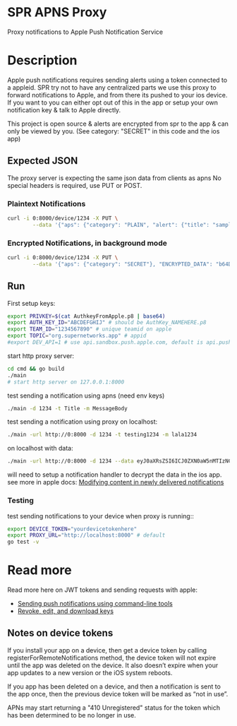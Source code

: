 # SPR APNS Proxy

Proxy notifications to Apple Push Notification Service

# Description

Apple push notifications requires sending alerts using a token connected to a appleid.
SPR try not to have any centralized parts we use this proxy to forward notifications to Apple, and from there its pushed to your ios device.
If you want to you can either opt out of this in the app or setup your own notification key & talk to Apple directly.

This project is open source & alerts are encrypted from spr to the app & can only be viewed by you.
(See category: "SECRET" in this code and the ios app)

## Expected JSON
The proxy server is expecting the same json data from clients as apns
No special headers is required, use PUT or POST.

### Plaintext Notifications
```bash
curl -i 0:8000/device/1234 -X PUT \
        --data '{"aps": {"category": "PLAIN", "alert": {"title": "sample title", "body": "babody"}}}'
```

### Encrypted Notifications, in background mode
```bash
curl -i 0:8000/device/1234 -X PUT \
        --data '{"aps": {"category": "SECRET"}, "ENCRYPTED_DATA": "b64Datahere"}'
```

## Run

First setup keys:
```bash
export PRIVKEY=$(cat AuthkeyFromApple.p8 | base64)
export AUTH_KEY_ID="ABCDEFGHIJ" # should be AuthKey_NAMEHERE.p8
export TEAM_ID="1234567890" # unique teamid on apple
export TOPIC="org.supernetworks.app" # appid
#export DEV_API=1 # use api.sandbox.push.apple.com, default is api.push.apple.com
```

start http proxy server:
```bash
cd cmd && go build
./main
# start http server on 127.0.0.1:8000
```

test sending a notification using apns (need env keys)
```bash
./main -d 1234 -t Title -m MessageBody
```

test sending a notification using proxy on localhost:
```bash
./main -url http://0:8000 -d 1234 -t testing1234 -m lala1234
```

on localhost with data:
```bash
./main -url http://0:8000 -d 1234 --data eyJ0aXRsZSI6ICJ0ZXN0aW5nMTIzNCIsICJib2R5IjogImxhbGExMjM0In0K
```

will need to setup a notification handler to decrypt the data in the ios app.
see more in apple docs: [Modifying content in newly delivered notifications](https://developer.apple.com/documentation/usernotifications/modifying_content_in_newly_delivered_notifications/)

### Testing

test sending notifications to your device when proxy is running::

```bash
export DEVICE_TOKEN="yourdevicetokenhere"
export PROXY_URL="http://localhost:8000" # default
go test -v
```

# Read more

Read more here on JWT tokens and sending requests with apple:
- [Sending push notifications using command-line tools](https://developer.apple.com/documentation/usernotifications/sending-push-notifications-using-command-line-tools#Send-a-Push-Notification-Using-a-Token)
- [Revoke, edit, and download keys](https://developer.apple.com/help/account/manage-keys/revoke-edit-and-download-keys)

## Notes on device tokens

If you install your app on a device, then get a device token by calling registerForRemoteNotifications method, the device token will not expire until the app was deleted on the device. It also doesn’t expire when your app updates to a new version or the iOS system reboots.

If you app has been deleted on a device, and then a notification is sent to the app once, then the previous device token will be marked as “not in use”.

APNs may start returning a "410 Unregistered" status for the token which has been determined to be no longer in use.
